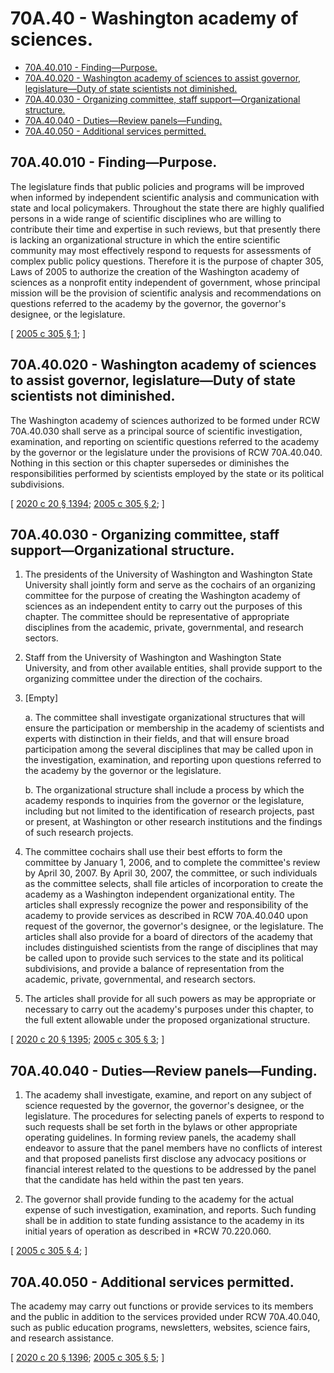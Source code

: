 # 70A.40 - Washington academy of sciences.
* [70A.40.010 - Finding—Purpose.](#70a40010---findingpurpose)
* [70A.40.020 - Washington academy of sciences to assist governor, legislature—Duty of state scientists not diminished.](#70a40020---washington-academy-of-sciences-to-assist-governor-legislatureduty-of-state-scientists-not-diminished)
* [70A.40.030 - Organizing committee, staff support—Organizational structure.](#70a40030---organizing-committee-staff-supportorganizational-structure)
* [70A.40.040 - Duties—Review panels—Funding.](#70a40040---dutiesreview-panelsfunding)
* [70A.40.050 - Additional services permitted.](#70a40050---additional-services-permitted)
## 70A.40.010 - Finding—Purpose.
The legislature finds that public policies and programs will be improved when informed by independent scientific analysis and communication with state and local policymakers. Throughout the state there are highly qualified persons in a wide range of scientific disciplines who are willing to contribute their time and expertise in such reviews, but that presently there is lacking an organizational structure in which the entire scientific community may most effectively respond to requests for assessments of complex public policy questions. Therefore it is the purpose of chapter 305, Laws of 2005 to authorize the creation of the Washington academy of sciences as a nonprofit entity independent of government, whose principal mission will be the provision of scientific analysis and recommendations on questions referred to the academy by the governor, the governor's designee, or the legislature.

\[ [2005 c 305 § 1](http://lawfilesext.leg.wa.gov/biennium/2005-06/Pdf/Bills/Session%20Laws/Senate/5381.SL.pdf?cite=2005%20c%20305%20§%201); \]

## 70A.40.020 - Washington academy of sciences to assist governor, legislature—Duty of state scientists not diminished.
The Washington academy of sciences authorized to be formed under RCW 70A.40.030 shall serve as a principal source of scientific investigation, examination, and reporting on scientific questions referred to the academy by the governor or the legislature under the provisions of RCW 70A.40.040. Nothing in this section or this chapter supersedes or diminishes the responsibilities performed by scientists employed by the state or its political subdivisions.

\[ [2020 c 20 § 1394](http://lawfilesext.leg.wa.gov/biennium/2019-20/Pdf/Bills/Session%20Laws/House/2246-S.SL.pdf?cite=2020%20c%2020%20§%201394); [2005 c 305 § 2](http://lawfilesext.leg.wa.gov/biennium/2005-06/Pdf/Bills/Session%20Laws/Senate/5381.SL.pdf?cite=2005%20c%20305%20§%202); \]

## 70A.40.030 - Organizing committee, staff support—Organizational structure.
1. The presidents of the University of Washington and Washington State University shall jointly form and serve as the cochairs of an organizing committee for the purpose of creating the Washington academy of sciences as an independent entity to carry out the purposes of this chapter. The committee should be representative of appropriate disciplines from the academic, private, governmental, and research sectors.

2. Staff from the University of Washington and Washington State University, and from other available entities, shall provide support to the organizing committee under the direction of the cochairs.

3. [Empty]

   a. The committee shall investigate organizational structures that will ensure the participation or membership in the academy of scientists and experts with distinction in their fields, and that will ensure broad participation among the several disciplines that may be called upon in the investigation, examination, and reporting upon questions referred to the academy by the governor or the legislature.

   b. The organizational structure shall include a process by which the academy responds to inquiries from the governor or the legislature, including but not limited to the identification of research projects, past or present, at Washington or other research institutions and the findings of such research projects.

4. The committee cochairs shall use their best efforts to form the committee by January 1, 2006, and to complete the committee's review by April 30, 2007. By April 30, 2007, the committee, or such individuals as the committee selects, shall file articles of incorporation to create the academy as a Washington independent organizational entity. The articles shall expressly recognize the power and responsibility of the academy to provide services as described in RCW 70A.40.040 upon request of the governor, the governor's designee, or the legislature. The articles shall also provide for a board of directors of the academy that includes distinguished scientists from the range of disciplines that may be called upon to provide such services to the state and its political subdivisions, and provide a balance of representation from the academic, private, governmental, and research sectors.

5. The articles shall provide for all such powers as may be appropriate or necessary to carry out the academy's purposes under this chapter, to the full extent allowable under the proposed organizational structure.

\[ [2020 c 20 § 1395](http://lawfilesext.leg.wa.gov/biennium/2019-20/Pdf/Bills/Session%20Laws/House/2246-S.SL.pdf?cite=2020%20c%2020%20§%201395); [2005 c 305 § 3](http://lawfilesext.leg.wa.gov/biennium/2005-06/Pdf/Bills/Session%20Laws/Senate/5381.SL.pdf?cite=2005%20c%20305%20§%203); \]

## 70A.40.040 - Duties—Review panels—Funding.
1. The academy shall investigate, examine, and report on any subject of science requested by the governor, the governor's designee, or the legislature. The procedures for selecting panels of experts to respond to such requests shall be set forth in the bylaws or other appropriate operating guidelines. In forming review panels, the academy shall endeavor to assure that the panel members have no conflicts of interest and that proposed panelists first disclose any advocacy positions or financial interest related to the questions to be addressed by the panel that the candidate has held within the past ten years.

2. The governor shall provide funding to the academy for the actual expense of such investigation, examination, and reports. Such funding shall be in addition to state funding assistance to the academy in its initial years of operation as described in *RCW 70.220.060.

\[ [2005 c 305 § 4](http://lawfilesext.leg.wa.gov/biennium/2005-06/Pdf/Bills/Session%20Laws/Senate/5381.SL.pdf?cite=2005%20c%20305%20§%204); \]

## 70A.40.050 - Additional services permitted.
The academy may carry out functions or provide services to its members and the public in addition to the services provided under RCW 70A.40.040, such as public education programs, newsletters, websites, science fairs, and research assistance.

\[ [2020 c 20 § 1396](http://lawfilesext.leg.wa.gov/biennium/2019-20/Pdf/Bills/Session%20Laws/House/2246-S.SL.pdf?cite=2020%20c%2020%20§%201396); [2005 c 305 § 5](http://lawfilesext.leg.wa.gov/biennium/2005-06/Pdf/Bills/Session%20Laws/Senate/5381.SL.pdf?cite=2005%20c%20305%20§%205); \]


